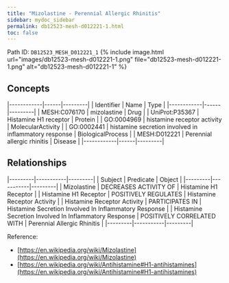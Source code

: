 ```yaml
---
title: "Mizolastine - Perennial Allergic Rhinitis"
sidebar: mydoc_sidebar
permalink: db12523-mesh-d012221-1.html
toc: false 
---
```



Path ID: `DB12523_MESH_D012221_1`
{% include image.html url="images/db12523-mesh-d012221-1.png" file="db12523-mesh-d012221-1.png" alt="db12523-mesh-d012221-1" %}

## Concepts

|------------|------|---------|
| Identifier | Name | Type    |
|------------|------|---------|
| MESH:C076170 | mizolastine | Drug |
| UniProt:P35367 | Histamine H1 receptor | Protein |
| GO:0004969 | histamine receptor activity | MolecularActivity |
| GO:0002441 | histamine secretion involved in inflammatory response | BiologicalProcess |
| MESH:D012221 | Perennial allergic rhinitis | Disease |
|------------|------|---------|

## Relationships

|---------|-----------|---------|
| Subject | Predicate | Object  |
|---------|-----------|---------|
| Mizolastine | DECREASES ACTIVITY OF | Histamine H1 Receptor |
| Histamine H1 Receptor | POSITIVELY REGULATES | Histamine Receptor Activity |
| Histamine Receptor Activity | PARTICIPATES IN | Histamine Secretion Involved In Inflammatory Response |
| Histamine Secretion Involved In Inflammatory Response | POSITIVELY CORRELATED WITH | Perennial Allergic Rhinitis |
|---------|-----------|---------|

Reference: 
  - [https://en.wikipedia.org/wiki/Mizolastine](https://en.wikipedia.org/wiki/Mizolastine)
  - [https://en.wikipedia.org/wiki/Antihistamine#H1-antihistamines](https://en.wikipedia.org/wiki/Antihistamine#H1-antihistamines)
